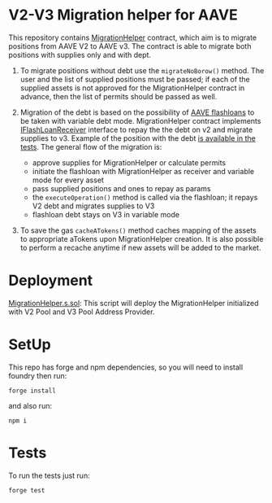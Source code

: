 # V2-V3 Migration helper for AAVE

This repository contains [MigrationHelper](./src/contracts/MigrationHelper.sol) contract, which aim is to migrate positions from AAVE V2 to AAVE v3.
The contract is able to migrate both positions with supplies only and with dept.

1. To migrate positions without debt use the `migrateNoBorow()` method. The user and the list of supplied positions must be passed; if each of the supplied assets is not approved for the MigrationHelper contract in advance, then the list of permits should be passed as well.

2. Migration of the debt is based on the possibility of [AAVE flashloans](https://docs.aave.com/developers/guides/flash-loans) to be taken with variable debt mode. MigrationHelper contract implements [IFlashLoanReceiver](./src/interfaces/IFlashLoanReceiver.sol) interface to repay the the debt on v2 and migrate supplies to v3. Example of the position with the debt [is available in the tests](./tests/MigrationHelper.t.sol#L175).
   The general flow of the migration is:

   - approve supplies for MigrationHelper or calculate permits
   - initiate the flashloan with MigrationHelper as receiver and variable mode for every asset
   - pass supplied positions and ones to repay as params
   - the `executeOperation()` method is called via the flashloan; it repays V2 debt and migrates supplies to V3
   - flashloan debt stays on V3 in variable mode

3. To save the gas `cacheATokens()` method caches mapping of the assets to appropriate aTokens upon MigrationHelper creation. It is also possible to perform a recache anytime if new assets will be added to the market.

# Deployment

[MigrationHelper.s.sol](./scripts/MigrationHelper.s.sol): This script will deploy the MigrationHelper initialized with V2 Pool and V3 Pool Address Provider.

# SetUp

This repo has forge and npm dependencies, so you will need to install foundry then run:

```
forge install
```

and also run:

```
npm i
```

# Tests

To run the tests just run:

```
forge test
```
